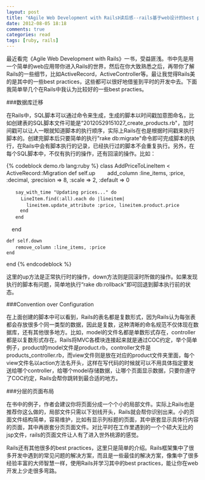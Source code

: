 ```yaml
---
layout: post
title: "《Agile Web Development with Rails》读后感--rails基于web设计的best practices"
date: 2012-08-05 18:18
comments: true
categories: read
tags: [ruby, rails]
---
```

  
最近看完《Agile Web Development with Rails》一书，受益匪浅。书中先是用一个简单的web应用带你进入Rails的世界，然后在你大致熟悉之后，再带你了解Rails的一些细节，比如ActiveRecord，ActiveController等。最让我觉得Rails美的是其中的一些best practices，这些都可以很好地借鉴到平时的开发中去。下面我简单举几个在Rails中我认为比较好的一些best practies。  
  
###数据库迁移  
  
在Rails中，SQL脚本可以通过命令来生成，生成的脚本以时间戳加意图命名，比如创建表的SQL脚本文件可能是“20120529151027_create_products.rb"，加时间戳可以让人一眼就知道脚本的执行顺序，实际上Rails在也是根据时间戳来执行脚本的。创建完脚本后只要简单的执行"rake db:migrate"命令即可完成脚本的执行，在Rails中会有脚本执行的记录，已经执行过的脚本不会重复执行。另外，在每个SQL脚本中，不仅有执行的操作，还有回滚的操作。比如：  

{% codeblock demo.rb lang:ruby %}
class AddPriceToLineItem < ActiveRecord::Migration
    def self.up
    　　add_column :line_items, :price, :decimal, :precision => 8, :scale => 2, :default => 0

    　　say_with_time "Updating prices..." do
      　　LineItem.find(:all).each do |lineitem|
        　　lineitem.update_attribute :price, lineitem.product.price
         end
    　　end
  　end

    def self.down
    　　remove_column :line_items, :price
    end
end
{% endcodeblock %}  
  
这里的up方法是正常执行时的操作，down方法则是回滚时所做的操作。如果发现执行的脚本有问题，简单地执行“rake db:rollback"即可回退到脚本执行前的状态。  
  
###Convention over Configuration  

在上面创建的脚本中可以看到，Rails的表名都是复数形式，因为Rails认为每张表都会存放很多个同一类型的数据，因此是复数，这种清晰的命名规范不仅体现在数据库，还有其他很多地方。比如，model的文件名都是单数形式存在，controller都是以复数形式存在。Rails将MVC各模块连接起来就是通过COC约定，举个简单例子，product的model文件是product.rb，controller文件是products_controller.rb，而view文件则是放在对应的product文件夹里面，每个view文件名以action方法名开头，这样在写代码的时候就可以不用具体指定要发送给哪个controller，给哪个model存储数据，让哪个页面显示数据，只要你遵守了COC约定，Rails会帮你跳转到最合适的地方。  
  
###分层的页面布局  
  
在书中的例子，作者会建议你将页面分成一个个小的局部文件。实际上Rails也是推荐你这么做的，局部文件只需以下划线开头，Rails就会帮你识别出来。小的页面文件结构简单，容易维护，比如有显示列标题的页面，其中嵌套显示具体行内容的页面，其中再嵌套分页页面文件。对比平时在工作里遇到的一个个硕大无比的jsp文件，rails的页面文件让人有了进入世外桃源的感觉。  
  
Rails还有其他很多的best practices，这里只是简单的介绍。Rails框架集中了很多开发中遇到的常见问题的解决方案，而且是一些最佳的解决方案，像集中了很多经验丰富的大师智慧一样，使用Rails并学习其中的best practices，能让你在web开发上少走很多弯路。   
  
